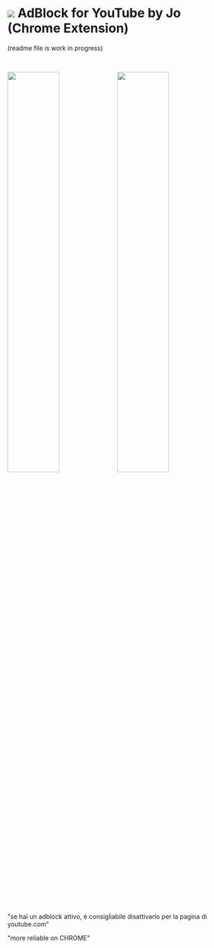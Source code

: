 # <img src="https://github.com/JoSimon05/YT-AdBlock/blob/Latest/.web_store/icon32-github.png"/> AdBlock for YouTube by Jo (Chrome Extension)

(readme file is work in progress)

<br>

<img src="https://github.com/JoSimon05/YT-AdBlock/blob/Latest/.web_store/adblock-off.png" width="48%"/> <img src="https://github.com/JoSimon05/YT-AdBlock/blob/Latest/.web_store/adblock-on.png" width="48%"/>

"se hai un adblock attivo, è consigliabile disattivarlo per la pagina di youtube.com"

"more reliable on CHROME"
